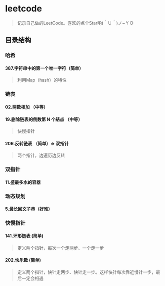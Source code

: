 # leetcode


> 记录自己做的LeetCode。喜欢的点个Star哟(＾Ｕ＾)ノ~ＹＯ



## 目录结构
 

### 哈希
#### 387.字符串中的第一个唯一字符（简单） 
>利用Map（hash）的特性
   
### 链表
#### 02.两数相加 （中等）
#### 19.删除链表的倒数第 N 个结点 （中等）
 >快慢指针
#### 206.反转链表 （简单）=> 双指针
>两个指针，边遍历边反转

### 双指针
#### 11.盛最多水的容器 

### 动态规划
#### 5.最长回文子串（好难）

### 快慢指针
#### 141.环形链表 (简单)
>定义两个指针，每次一个走两步、一个走一步
#### 202.快乐数 (简单)
>定义两个指针，快针走两步、快针走一步。这样快针每次靠近慢针一步，最后一定会相遇


